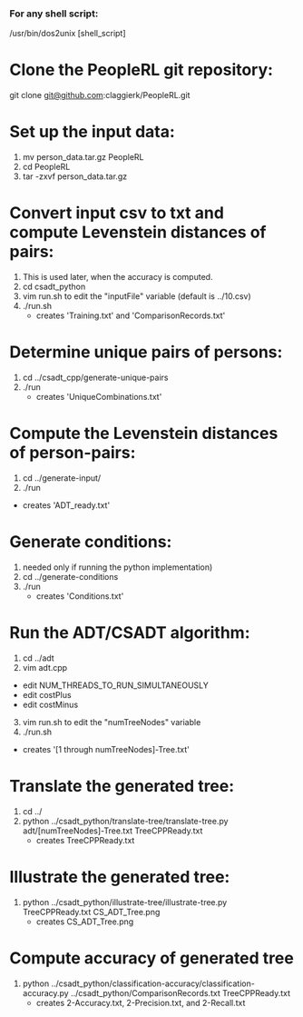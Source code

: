 ### For any shell script:

/usr/bin/dos2unix [shell_script]

# Clone the PeopleRL git repository:

git clone git@github.com:claggierk/PeopleRL.git

# Set up the input data:

1. mv person_data.tar.gz PeopleRL
2. cd PeopleRL
3. tar -zxvf person_data.tar.gz

# Convert input csv to txt and compute Levenstein distances of pairs:

1. This is used later, when the accuracy is computed.
2. cd csadt_python
3. vim run.sh to edit the "inputFile" variable (default is ../10.csv)
4. ./run.sh
   - creates 'Training.txt' and 'ComparisonRecords.txt'

# Determine unique pairs of persons:

1. cd ../csadt_cpp/generate-unique-pairs
2. ./run
   - creates 'UniqueCombinations.txt'

# Compute the Levenstein distances of person-pairs:

1. cd ../generate-input/
2. ./run
 - creates 'ADT_ready.txt'

# Generate conditions:

1. needed only if running the python implementation)
2. cd ../generate-conditions
3. ./run
   - creates 'Conditions.txt'

# Run the ADT/CSADT algorithm:

1. cd ../adt
2. vim adt.cpp
 - edit NUM_THREADS_TO_RUN_SIMULTANEOUSLY
 - edit costPlus
 - edit costMinus
3. vim run.sh to edit the "numTreeNodes" variable
4. ./run.sh
 - creates '[1 through numTreeNodes]-Tree.txt'

# Translate the generated tree:

1. cd ../
2. python ../csadt_python/translate-tree/translate-tree.py adt/[numTreeNodes]-Tree.txt TreeCPPReady.txt
   - creates TreeCPPReady.txt

#  Illustrate the generated tree:

1. python ../csadt_python/illustrate-tree/illustrate-tree.py TreeCPPReady.txt CS_ADT_Tree.png
   - creates CS_ADT_Tree.png

# Compute accuracy of generated tree

1. python ../csadt_python/classification-accuracy/classification-accuracy.py ../csadt_python/ComparisonRecords.txt TreeCPPReady.txt
   - creates 2-Accuracy.txt,  2-Precision.txt, and  2-Recall.txt
